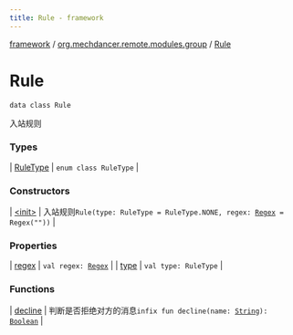 ```yaml
---
title: Rule - framework
---
```


[framework](../../index.html) / [org.mechdancer.remote.modules.group](../index.html) / [Rule](./index.html)

# Rule

`data class Rule`

入站规则

### Types

| [RuleType](-rule-type/index.html) | `enum class RuleType` |

### Constructors

| [&lt;init&gt;](-init-.html) | 入站规则`Rule(type: RuleType = RuleType.NONE, regex: `[`Regex`](https://kotlinlang.org/api/latest/jvm/stdlib/kotlin.text/-regex/index.html)` = Regex(""))` |

### Properties

| [regex](regex.html) | `val regex: `[`Regex`](https://kotlinlang.org/api/latest/jvm/stdlib/kotlin.text/-regex/index.html) |
| [type](type.html) | `val type: RuleType` |

### Functions

| [decline](decline.html) | 判断是否拒绝对方的消息`infix fun decline(name: `[`String`](https://kotlinlang.org/api/latest/jvm/stdlib/kotlin/-string/index.html)`): `[`Boolean`](https://kotlinlang.org/api/latest/jvm/stdlib/kotlin/-boolean/index.html) |

